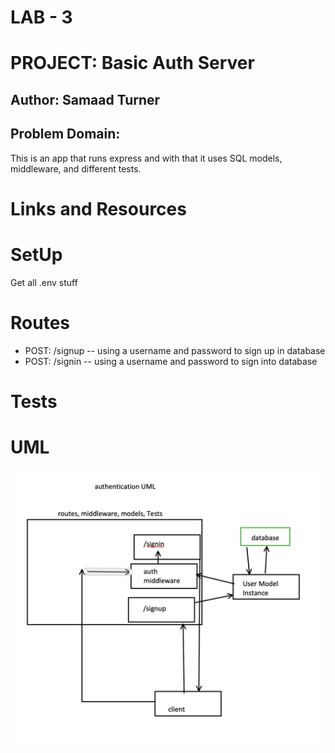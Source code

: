 # LAB - 3 

# PROJECT: Basic Auth Server

## Author: Samaad Turner

## Problem Domain:

This is an app that runs express and with that it uses SQL models, middleware, and different tests.  

# Links and Resources  

# SetUp

Get all .env stuff

# Routes 

* POST: /signup -- using a username and password to sign up in database
* POST: /signin -- using a username and password to sign into database

# Tests


# UML
![UML](<images/Screenshot 2023-09-25 at 5.38.45 PM.jpg>)


